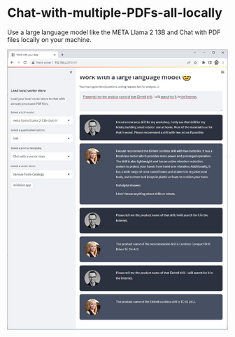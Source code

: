 # Chat-with-multiple-PDFs-all-locally
Use a large language model like the META Llama 2 13B and Chat with PDF files locally on your machine.


![Chat with your data](images/app_work_with_your_data_and_a_LLM_08.jpg)
